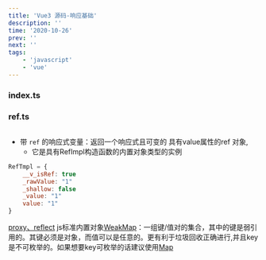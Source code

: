 ```yaml
---
title: 'Vue3 源码-响应基础'
description: ''
time: '2020-10-26'
prev: ''
next: ''
tags:
    - 'javascript'
    - 'vue'
---
```




### index.ts



### ref.ts

``` js

```

+ 带 `ref` 的响应式变量：返回一个响应式且可变的 具有value属性的ref 对象,
    - 它是具有RefImpl构造函数的内置对象类型的实例
``` js
RefTmpl = {
    __v_isRef: true
    _rawValue: "1"
    _shallow: false
    _value: "1"
    value: "1"
}
```


[proxy、reflect](../js-reflection.html)
js标准内置对象[WeakMap](https://developer.mozilla.org/zh-CN/docs/Web/JavaScript/Reference/Global_Objects/WeakMap)：一组键/值对的集合，其中的键是弱引用的。其键必须是对象，而值可以是任意的。更有利于垃圾回收正确进行,并且key是不可枚举的。如果想要key可枚举的话建议使用[Map](https://developer.mozilla.org/zh-CN/docs/Web/JavaScript/Reference/Global_Objects/Map)